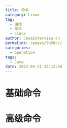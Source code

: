 ```yaml
---
title: 命令
category: Linux
tag: 
  - 运维
  - 命令
  - Linux
author: JavaInterview.cn
permalink: /pages/9b58cc/
categories: 
  - operation
tags: 
  - Java
date: 2022-04-21 22:12:56
---
```




# 基础命令


# 高级命令

